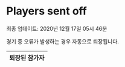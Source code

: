 # Players sent off
최종 업데이트: 2020년 12월 17일 05시 46분


경기 중 오류가 발생하는 경우 자동으로 퇴장됩니다.


| 퇴장된 참가자 |
|:---:|